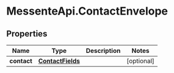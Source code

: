 # MessenteApi.ContactEnvelope

## Properties
Name | Type | Description | Notes
------------ | ------------- | ------------- | -------------
**contact** | [**ContactFields**](ContactFields.md) |  | [optional] 


